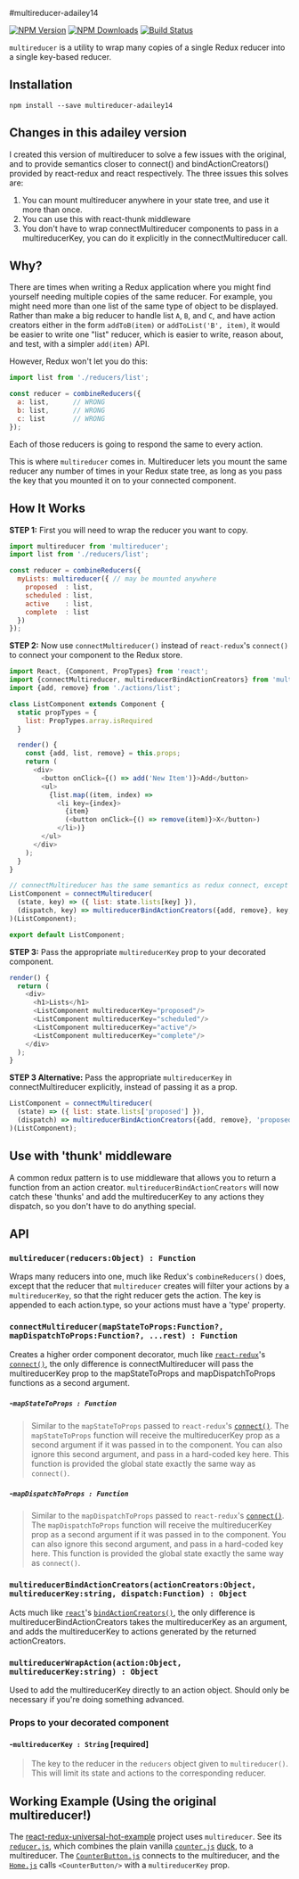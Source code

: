 #multireducer-adailey14

[![NPM Version](https://img.shields.io/npm/v/multireducer.svg?style=flat-square)](https://www.npmjs.com/package/multireducer)
[![NPM Downloads](https://img.shields.io/npm/dm/multireducer.svg?style=flat-square)](https://www.npmjs.com/package/multireducer)
[![Build Status](https://img.shields.io/travis/erikras/multireducer/master.svg?style=flat-square)](https://travis-ci.org/erikras/multireducer)

`multireducer` is a utility to wrap many copies of a single Redux reducer into a single key-based reducer.

## Installation

```
npm install --save multireducer-adailey14
```

## Changes in this adailey version

I created this version of multireducer to solve a few issues with the original, and to provide semantics closer to connect() and bindActionCreators() provided by react-redux and react respectively. The three issues this solves are:

1. You can mount multireducer anywhere in your state tree, and use it more than once.
2. You can use this with react-thunk middleware
3. You don't have to wrap connectMultireducer components to pass in a multireducerKey, you can do it explicitly in the connectMultireducer call.


## Why?

There are times when writing a Redux application where you might find yourself needing multiple copies of the same reducer. For example, you might need more than one list of the same type of object to be displayed. Rather than make a big reducer to handle list `A`, `B`, and `C`, and have action creators either in the form `addToB(item)` or `addToList('B', item)`, it would be easier to write one "list" reducer, which is easier to write, reason about, and test, with a simpler `add(item)` API.

However, Redux won't let you do this:

```javascript
import list from './reducers/list';

const reducer = combineReducers({
  a: list,		// WRONG
  b: list,		// WRONG
  c: list		// WRONG
});
```

Each of those reducers is going to respond the same to every action.

This is where `multireducer` comes in. Multireducer lets you mount the same reducer any number of times in your Redux state tree, as long as you pass the key that you mounted it on to your connected component.

## How It Works

**STEP 1:** First you will need to wrap the reducer you want to copy.

```javascript
import multireducer from 'multireducer';
import list from './reducers/list';

const reducer = combineReducers({
  myLists: multireducer({ // may be mounted anywhere
    proposed  : list,
    scheduled : list,
    active    : list,
    complete  : list
  })
});
```

**STEP 2:** Now use `connectMultireducer()` instead of `react-redux`'s `connect()` to connect your component to the Redux store.

```javascript
import React, {Component, PropTypes} from 'react';
import {connectMultireducer, multireducerBindActionCreators} from 'multireducer';
import {add, remove} from './actions/list';

class ListComponent extends Component {
  static propTypes = {
    list: PropTypes.array.isRequired
  }

  render() {
    const {add, list, remove} = this.props;
    return (
      <div>
        <button onClick={() => add('New Item')}>Add</button>
        <ul>
          {list.map((item, index) =>
            <li key={index}>
              {item}
              (<button onClick={() => remove(item)}>X</button>)
            </li>)}
        </ul>
      </div>
    );
  }
}

// connectMultireducer has the same semantics as redux connect, except each function receives the multiReducer key as a second argument if it is passed in to the component as a prop
ListComponent = connectMultireducer(
  (state, key) => ({ list: state.lists[key] }),
  (dispatch, key) => multireducerBindActionCreators({add, remove}, key, dispatch)
)(ListComponent);

export default ListComponent;
```

**STEP 3:** Pass the appropriate `multireducerKey` prop to your decorated component.

```javascript
render() {
  return (
    <div>
      <h1>Lists</h1>
      <ListComponent multireducerKey="proposed"/>
      <ListComponent multireducerKey="scheduled"/>
      <ListComponent multireducerKey="active"/>
      <ListComponent multireducerKey="complete"/>
    </div>
  );
}
```

**STEP 3 Alternative:** Pass the appropriate `multireducerKey` in connectMultireducer explicitly, instead of passing it as a prop.

```javascript
ListComponent = connectMultireducer(
  (state) => ({ list: state.lists['proposed'] }),
  (dispatch) => multireducerBindActionCreators({add, remove}, 'proposed', dispatch)
)(ListComponent);
```

## Use with 'thunk' middleware
A common redux pattern is to use middleware that allows you to return a function from an action creator. `multireducerBindActionCreators` will now catch these 'thunks' and add the multireducerKey to any actions they dispatch, so you don't have to do anything special.


## API

### `multireducer(reducers:Object) : Function`

Wraps many reducers into one, much like Redux's `combineReducers()` does, except that the reducer that `multireducer` creates will filter your actions by a `multireducerKey`, so that the right reducer gets the action. The key is appended to each action.type, so your actions must have a 'type' property.

### `connectMultireducer(mapStateToProps:Function?, mapDispatchToProps:Function?, ...rest) : Function`

Creates a higher order component decorator, much like [`react-redux`](https://github.com/rackt/react-redux)'s [`connect()`](https://github.com/rackt/react-redux/blob/master/docs/api.md#connectmapstatetoprops-mapdispatchtoprops-mergeprops-options), the only difference is connectMultireducer will pass the multireducerKey prop to the mapStateToProps and mapDispatchToProps functions as a second argument.

##### -`mapStateToProps : Function`

> Similar to the `mapStateToProps` passed to `react-redux`'s [`connect()`](https://github.com/rackt/react-redux/blob/master/docs/api.md#connectmapstatetoprops-mapdispatchtoprops-mergeprops-options). The `mapStateToProps` function will receive the multireducerKey prop as a second argument if it was passed in to the component. You can also ignore this second argument, and pass in a hard-coded key here. This function is provided the global state exactly the same way as `connect()`.

##### -`mapDispatchToProps : Function`

> Similar to the `mapDispatchToProps` passed to `react-redux`'s [`connect()`](https://github.com/rackt/react-redux/blob/master/docs/api.md#connectmapstatetoprops-mapdispatchtoprops-mergeprops-options). The `mapDispatchToProps` function will receive the multireducerKey prop as a second argument if it was passed in to the component. You can also ignore this second argument, and pass in a hard-coded key here. This function is provided the global state exactly the same way as `connect()`.

### `multireducerBindActionCreators(actionCreators:Object, multireducerKey:string, dispatch:Function) : Object`

Acts much like [`react`](https://github.com/rackt/react)'s [`bindActionCreators()`](http://rackt.org/redux/docs/api/bindActionCreators.html), the only difference is multireducerBindActionCreators takes the multireducerKey as an argument, and adds the multireducerKey to actions generated by the returned actionCreators.

### `multireducerWrapAction(action:Object, multireducerKey:string) : Object`

Used to add the multireducerKey directly to an action object. Should only be necessary if you're doing something advanced.



### Props to your decorated component

#### -`multireducerKey : String` [required]

> The key to the reducer in the `reducers` object given to `multireducer()`. This will limit its state and actions to the corresponding reducer.


## Working Example (Using the original multireducer!)

The [react-redux-universal-hot-example](https://github.com/erikras/react-redux-universal-hot-example) project uses `multireducer`. See its [`reducer.js`](https://github.com/erikras/react-redux-universal-hot-example/blob/master/src/redux/modules/reducer.js), which combines the plain vanilla [`counter.js`](https://github.com/erikras/react-redux-universal-hot-example/blob/master/src/redux/modules/counter.js) [duck](https://github.com/erikras/ducks-modular-redux), to a multireducer. The [`CounterButton.js`](https://github.com/erikras/react-redux-universal-hot-example/blob/master/src/components/CounterButton/CounterButton.js) connects to the multireducer, and the [`Home.js`](https://github.com/erikras/react-redux-universal-hot-example/blob/master/src/containers/Home/Home.js) calls `<CounterButton/>` with a `multireducerKey` prop.

